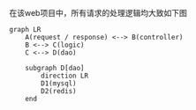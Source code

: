 在该web项目中，所有请求的处理逻辑均大致如下图
```mermaid
graph LR
    A(request / response) <--> B(controller)
    B <--> C(logic)
    C <--> D(dao)

    subgraph D[dao]
        direction LR
        D1(mysql)
        D2(redis)
    end
```